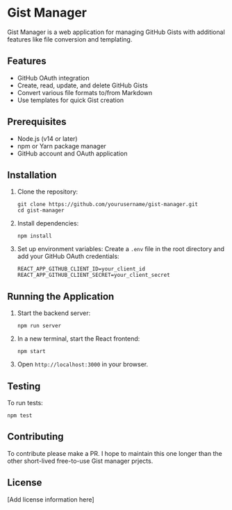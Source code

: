 # Gist Manager

Gist Manager is a web application for managing GitHub Gists with additional features like file conversion and templating.

## Features

- GitHub OAuth integration
- Create, read, update, and delete GitHub Gists
- Convert various file formats to/from Markdown
- Use templates for quick Gist creation

## Prerequisites

- Node.js (v14 or later)
- npm or Yarn package manager
- GitHub account and OAuth application

## Installation

1. Clone the repository:

   ```shell
   git clone https://github.com/yourusername/gist-manager.git
   cd gist-manager
   ```

2. Install dependencies:

   ```shell
   npm install
   ```

3. Set up environment variables:
   Create a `.env` file in the root directory and add your GitHub OAuth credentials:

   ```shell
   REACT_APP_GITHUB_CLIENT_ID=your_client_id
   REACT_APP_GITHUB_CLIENT_SECRET=your_client_secret
   ```

## Running the Application

1. Start the backend server:

   ```shell
   npm run server
   ```

2. In a new terminal, start the React frontend:

   ```shell
   npm start
   ```

3. Open `http://localhost:3000` in your browser.

## Testing

To run tests:

```shell
npm test
```

## Contributing

To contribute please make a PR. I hope to maintain this one longer than the other short-lived free-to-use Gist manager prjects.

## License

[Add license information here]
